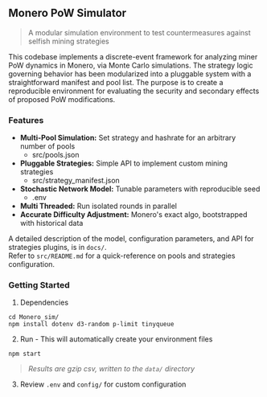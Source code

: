 ## Monero PoW Simulator
> A modular simulation environment to test countermeasures against selfish mining strategies

This codebase implements a discrete-event framework for analyzing miner PoW dynamics in Monero, via Monte Carlo simulations. The strategy logic governing behavior has been modularized into a pluggable system with a straightforward manifest and pool list. The purpose is to create a reproducible environment for evaluating the security and secondary effects of proposed PoW modifications.

### Features
- **Multi-Pool Simulation:**  Set strategy and hashrate for an arbitrary number of pools 
  - src/pools.json
- **Pluggable Strategies:**  Simple API to implement custom mining strategies
  - src/strategy_manifest.json
- **Stochastic Network Model:**  Tunable parameters with reproducible seed
  - .env
- **Multi Threaded:** Run isolated rounds in parallel
- **Accurate Difficulty Adjustment:**  Monero's exact algo, bootstrapped with historical data 

A detailed description of the model, configuration parameters, and API for strategies plugins, is in `docs/`.    
Refer to `src/README.md` for a quick-reference on pools and strategies configuration.

### Getting Started
1. Dependencies
```
cd Monero_sim/
npm install dotenv d3-random p-limit tinyqueue
```
2. Run - This will automatically create your environment files
```
npm start
```
> *Results are gzip csv, written to the `data/` directory*
3. Review `.env` and `config/` for custom configuration   
